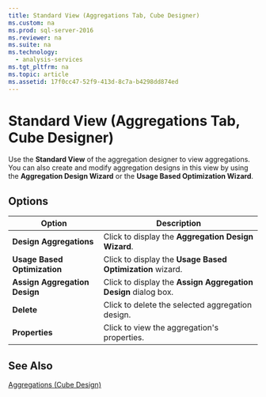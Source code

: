 ```yaml
---
title: Standard View (Aggregations Tab, Cube Designer)
ms.custom: na
ms.prod: sql-server-2016
ms.reviewer: na
ms.suite: na
ms.technology: 
  - analysis-services
ms.tgt_pltfrm: na
ms.topic: article
ms.assetid: 17f0cc47-52f9-413d-8c7a-b4298dd874ed
---
```

# Standard View (Aggregations Tab, Cube Designer)
  Use the **Standard View** of the aggregation designer to view aggregations. You can also create and modify aggregation designs in this view by using the **Aggregation Design Wizard** or the **Usage Based Optimization Wizard**.  
  
## Options  
  
|Option|Description|  
|------------|-----------------|  
|**Design Aggregations**|Click to display the **Aggregation Design Wizard**.|  
|**Usage Based Optimization**|Click to display the **Usage Based Optimization** wizard.|  
|**Assign Aggregation Design**|Click to display the **Assign Aggregation Design** dialog box.|  
|**Delete**|Click to delete the selected aggregation design.|  
|**Properties**|Click to view the aggregation's properties.|  
  
## See Also  
 [Aggregations &#40;Cube Design&#41;](../../Topics/TopicNameNotContainA/Aggregations--Cube-Design-.md)  
  
  